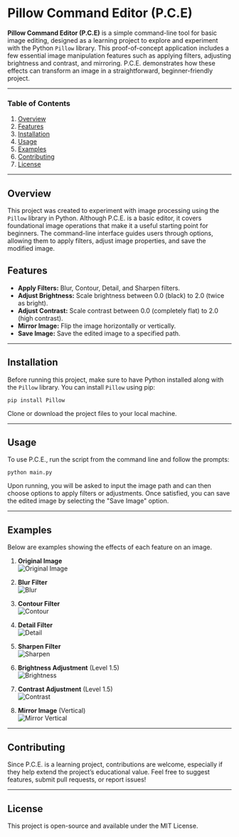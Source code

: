 # Pillow Command Editor (P.C.E)

**Pillow Command Editor (P.C.E)** is a simple command-line tool for basic image editing, designed as a learning project to explore and experiment with the Python `Pillow` library. This proof-of-concept application includes a few essential image manipulation features such as applying filters, adjusting brightness and contrast, and mirroring. P.C.E. demonstrates how these effects can transform an image in a straightforward, beginner-friendly project.

---

### Table of Contents
1. [Overview](#overview)
2. [Features](#features)
3. [Installation](#installation)
4. [Usage](#usage)
5. [Examples](#examples)
6. [Contributing](#contributing)
7. [License](#license)

---

## Overview

This project was created to experiment with image processing using the `Pillow` library in Python. Although P.C.E. is a basic editor, it covers foundational image operations that make it a useful starting point for beginners. The command-line interface guides users through options, allowing them to apply filters, adjust image properties, and save the modified image.

## Features

- **Apply Filters:** Blur, Contour, Detail, and Sharpen filters.
- **Adjust Brightness:** Scale brightness between 0.0 (black) to 2.0 (twice as bright).
- **Adjust Contrast:** Scale contrast between 0.0 (completely flat) to 2.0 (high contrast).
- **Mirror Image:** Flip the image horizontally or vertically.
- **Save Image:** Save the edited image to a specified path.

---

## Installation

Before running this project, make sure to have Python installed along with the `Pillow` library. You can install `Pillow` using pip:
```
pip install Pillow
```
Clone or download the project files to your local machine.

---

## Usage

To use P.C.E., run the script from the command line and follow the prompts:
```
python main.py
```
Upon running, you will be asked to input the image path and can then choose options to apply filters or adjustments. Once satisfied, you can save the edited image by selecting the "Save Image" option.

---

## Examples

Below are examples showing the effects of each feature on an image. 

1. **Original Image**  
   ![Original Image](images/original.png)

2. **Blur Filter**  
   ![Blur](images/1.png)

3. **Contour Filter**  
   ![Contour](images/2.png)

4. **Detail Filter**  
   ![Detail](images/3.png)

5. **Sharpen Filter**  
   ![Sharpen](images/4.png)

6. **Brightness Adjustment** (Level 1.5)  
   ![Brightness](images/5.png)

7. **Contrast Adjustment** (Level 1.5)  
   ![Contrast](images/6.png)

8. **Mirror Image** (Vertical)  
   ![Mirror Vertical](images/7.png)

---

## Contributing

Since P.C.E. is a learning project, contributions are welcome, especially if they help extend the project’s educational value. Feel free to suggest features, submit pull requests, or report issues!

---

## License

This project is open-source and available under the MIT License.
